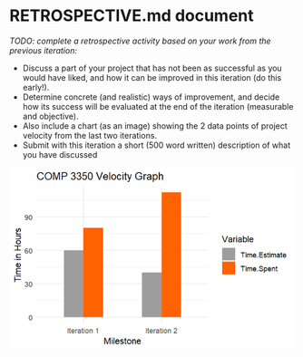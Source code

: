 # RETROSPECTIVE.md document

*TODO: complete a retrospective activity based on your work from the previous iteration:*
- Discuss a part of your project that has not been as successful as you would have liked, and how it can be improved in this iteration (do this early!).
- Determine concrete (and realistic) ways of improvement, and decide how its success will be evaluated at the end of the iteration (measurable and objective).
- Also include a chart (as an image) showing the 2 data points of project velocity from the last two iterations.
- Submit with this iteration a short (500 word written) description of what you have discussed

![](VelocityGraph.png)